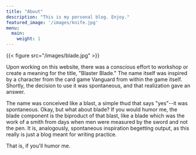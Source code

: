 ```yaml
---
title: "About"
description: "This is my personal blog. Enjoy."
featured_image: '/images/knife.jpg'
menu:
  main:
    weight: 1
---
```

{{< figure src="/images/blade.jpg" >}}

Upon working on this website, there was a conscious effort to workshop or create a meaning for the title, "Blaster Blade." The name itself was inspired by a character from the card game Vanguard from within the game itself. Shortly, the decision to use it was spontaneous, and that realization gave an answer.

The name was conceived like a blast, a simple thud that says "yes"--it was spontaneous. Okay, but what about blade? If you would humor me, the blade component is the biproduct of that blast, like a blade which was the work of a smith from days when men were measured by the sword and not the pen. It is, analogously, spontaneous inspiration begetting output, as this really is just a blog meant for writing practice.

That is, if you'll humor me.
